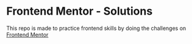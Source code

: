 # Frontend Mentor - Solutions

This repo is made to practice frontend skills by doing the challenges on [Frontend Mentor](https://www.frontendmentor.io/challenges)
